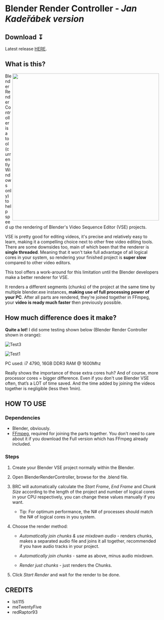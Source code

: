 # Blender Render Controller - *Jan Kadeřábek version*

## Download &#8615;
Latest release [HERE](https://github.com/jendabek/BlenderRenderController/releases/latest).

## What is this?
<img align="right" src="https://github.com/jendabek/BlenderRenderController/blob/master/BlenderRenderController/documents/assets/blender-render-controller.png" width="480"/>
Blender Render Controller is a tool (currently Windows only) to help speed up the rendering of Blender's Video Sequence Editor (VSE) projects.

VSE is pretty good for editing videos, it's precise and relatively easy to learn, making it a compelling choice next to other free video editing tools. There are some downsides too, main of which been that the renderer is **single threaded**. Meaning that it won't take full advantage of all logical cores in your system, so rendering your finished project is **super slow** compared to other video editors.

This tool offers a work-around for this limitation until the Blender developers make a better renderer for VSE. 

It renders a different segments (chunks) of the project at the same time by multiple blender.exe instances, **making use of full processing power of your PC**.
After all parts are rendered, they're joined together in FFmpeg, your **video is ready much faster** then previously possible.

## How much difference does it make?
**Quite a lot!** I did some testing shown below (Blender Render Controller shown in orange):

![Test3](https://app.box.com/representation/file_version_147671500287/image_2048/1.png?shared_name=u90snyjbzslz0zszwges1helzmyz6b8y)

![Test1](https://app.box.com/representation/file_version_147672318497/image_2048/1.png?shared_name=i1bwfn03tie6ieehwnz7mbp4lu700gzy)

PC used: i7 4790, 16GB DDR3 RAM @ 1600Mhz

Really shows the importance of those extra cores huh? And of course, more processor cores = bigger difference.
Even if you don't use Blender VSE often, that’s a LOT of time saved. And the time added by joining the videos together is negligible (less then 1min).

## HOW TO USE

### Dependencies
- Blender, obviously.
- [FFmpeg](https://ffmpeg.zeranoe.com/builds/win64/static/ffmpeg-latest-win64-static.zip), required for joining the parts together. You don't need to care about it if you download the Full version which has FFmpeg already included.


### Steps
1. Create your Blender VSE project normally within the Blender.
 
2. Open BlenderRenderController, browse for the .blend file.
 
3. BRC will automatically calculate the *Start Frame*, *End Frame* and *Chunk Size* according to the length of the project and number of logical cores in your CPU respectively, you can change these values manually if you want.

	- Tip: For optimum performance, the N# of processes should match the N# of logical cores in you system.
 
4. Choose the render method:

	- *Automatically join chunks & use mixdown audio* - renders chunks, makes a separated audio file and joins it all together, recommended if you have audio tracks in your project.

	- *Automatically join chunks* - same as above, minus audio mixdown.

	- *Render just chunks* - just renders the Chunks.
 
5. Click *Start Render* and wait for the render to be done.

## CREDITS

- Isti115
- meTwentyFive
- redRaptor93
